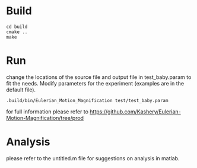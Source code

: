 # Build
```
cd build
cmake ..
make
```

# Run
change the locations of the source file and output file in test_baby.param to fit the needs. Modify parameters for the experiment (examples are in the default file).
```
.build/bin/Eulerian_Motion_Magnification test/test_baby.param
```

for full information please refer to https://github.com/Kashery/Eulerian-Motion-Magnification/tree/prod

# Analysis

please refer to the untitled.m file for suggestions on analysis in matlab.